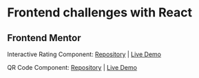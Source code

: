# Frontend challenges with React
## Frontend Mentor

Interactive Rating Component: [Repository](https://github.com/pedrocosta132/react-challenges/tree/main/interactive-rating-component) | [Live Demo](https://pedrocosta132-interactive-rating.netlify.app/)

QR Code Component: [Repository](https://github.com/pedrocosta132/react-challenges/tree/main/qr-code-component) | [Live Demo](https://pedrocosta132-qr-code.netlify.app/)
